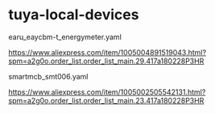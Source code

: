 # tuya-local-devices

earu_eaycbm-t_energymeter.yaml

https://www.aliexpress.com/item/1005004891519043.html?spm=a2g0o.order_list.order_list_main.29.417a180228P3HR


smartmcb_smt006.yaml

https://www.aliexpress.com/item/1005002505542131.html?spm=a2g0o.order_list.order_list_main.23.417a180228P3HR

